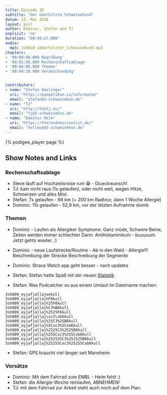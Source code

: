 ```yaml
---
title: Episode 10
subtitle: "Der überhitzte Schweinehund"
datum: 23. Mai 2018
layout: post
author: Dominic, Stefan and TJ
explicit: 'no'
duration: "00:49:27.000"
audio:
  mp3: 3sh010_ueberhitzter_schweinehund.mp3
chapters:
- '00:00:00.000 Begrüßung'
- '00:01:58.000 Rechenschaftsablage'
- '00:06:00.000 Themen'
- '00:48:30.000 Verabschiedung'


contributors:
- name: "Stefan Haslinger"
  uri: "https://panoptikum.io/informatom"
  email: "stefan@3-schweinehun.de"
- name: "TJ"
  uri: "http://thetj.eu/"
  email: "tj@3-schweinehun.de"
- name: "Dominic Helm"
  uri: "https://therandomscientist.de/"
  email: "hellmue@3-schweinehun.de"
---
```


{% podigee_player page %}

## Show Notes and Links

### Rechenschaftsablage

* Steve läuft auf Hochzeitsreise rum 😁 - Glueckwunsch!
* TJ: kam nicht raus (1x gelaufen), oder nicht weit, wegen Hitze, Schmerzen und alles Mist.
* Stefan: 7x gelaufen - 66 km (+ 200 km Radtour, dann 1 Woche Allergie)
* Dominic: 11x gelaufen - 52,9 km, vor der letzten Aufnahme slumb

### Themen

* Dominic - Laufen als Allergiker
  Symptome: Ganz müde, Schwere Beine, Zeiten werden immer schlechter
  Dann: Antihistaminikum - buuuuum. Jetzt gehts wieder. :)

* Dominic - neue Laufstrecke/Routine - Ab in den Wald - Allergie!!!
  Beschreibung der Strecke
  Beschreibung der Segmente

* Dominic: Strava Watch app geht besser - nach updates

* Stefan: Stefan hatte Spaß mit der neuen [Statistik](https://statistik.informatom.com/downloads/5/trend)

* Stefan: Was Podcatcher so aus einem Umlaut im Dateiname machen:

```
3sh009_eyjafjallajoekull
3sh009_eyjafjallaj%F6kull
3sh009_eyjafjallaj%25F6kull
3sh009_eyjafjallaj%C3%B6kull
3sh009_eyjafjallaj%2525F6kull
3sh009_eyjafjallaj\xc3\xb6kull
3sh009_eyjafjallaj%25C3%25B6kull
3sh009_eyjafjallaj%5Cxc3%5Cxb6kull
3sh009_eyjafjallaj%2525C3%2525B6kull
3sh009_eyjafjallaj%255Cxc3%255Cxb6kull
3sh009_eyjafjallaj%252525C3%252525B6kull
3sh009_eyjafjallaj%25255Cxc3%25255Cxb6kull
```

* Stefan: GPS braucht viel länger seit Mannheim

### Vorsätze

* Dominic: Mit dem Fahrrad zum EMBL - Helm fehlt :)
* Stefan: die Allergie-Woche reinlaufen, ABNEHMEN!
* TJ: mit dem Fahrrad zur Arbeit steht auch noch auf dem Plan.
